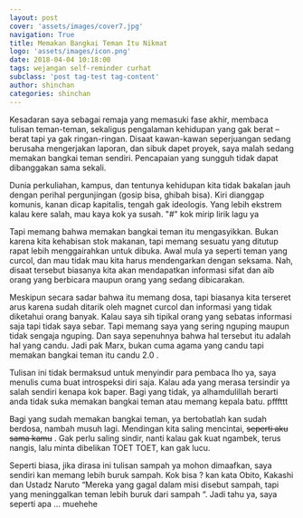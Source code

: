 ```yaml
---
layout: post
cover: 'assets/images/cover7.jpg'
navigation: True
title: Memakan Bangkai Teman Itu Nikmat
logo: 'assets/images/icon.png'
date: 2018-04-04 10:18:00
tags: wejangan self-reminder curhat
subclass: 'post tag-test tag-content'
author: shinchan
categories: shinchan
---
```


Kesadaran saya sebagai remaja yang memasuki fase akhir, membaca tulisan teman-teman, sekaligus pengalaman kehidupan yang  gak berat – berat tapi ya gak ringan-ringan. Disaat kawan-kawan seperjuangan sedang berusaha mengerjakan laporan, dan sibuk dapet proyek, saya malah sedang memakan bangkai teman sendiri. Pencapaian yang sungguh tidak dapat dibanggakan sama sekali.

Dunia perkuliahan, kampus, dan tentunya kehidupan kita tidak bakalan jauh dengan perihal pergunjingan (gosip bisa, ghibah bisa). Kiri dianggap komunis, kanan dicap kapitalis, tengah gak ideologis. Yang lebih ekstrem kalau kere salah, mau kaya kok ya susah. "#" kok mirip lirik lagu ya

Tapi memang bahwa memakan bangkai teman itu mengasyikkan. Bukan karena kita kehabisan stok makanan, tapi memang sesuatu yang ditutup rapat lebih menggairahkan untuk dibuka. Awal mula ya seperti teman yang curcol, dan mau tidak mau kita harus mendengarkan dengan seksama. Nah, disaat tersebut biasanya kita akan mendapatkan informasi sifat dan aib orang yang berbicara maupun orang yang sedang dibicarakan.

Meskipun secara sadar bahwa itu memang dosa, tapi biasanya kita terseret arus karena sudah ditarik oleh magnet curcol dan informasi yang tidak diketahui orang banyak. Kalau saya sih tipikal orang yang sebatas informasi saja tapi tidak saya sebar. Tapi memang saya yang sering nguping maupun tidak sengaja nguping. Dan saya sepenuhnya bahwa hal tersebut itu adalah hal yang candu. Jadi pak Marx, bukan cuma agama yang candu tapi memakan bangkai teman itu candu 2.0 .

Tulisan ini tidak bermaksud untuk menyindir para pembaca lho ya, saya menulis cuma buat introspeksi diri saja. Kalau ada yang merasa tersindir ya salah sendiri kenapa kok baper. Bagi yang tidak, ya alhamdulillah berarti anda tidak suka memakan bangkai teman atau memang kepala batu. pfffttt

Bagi yang sudah memakan bangkai teman, ya bertobatlah kan sudah berdosa, nambah musuh lagi. Mendingan kita saling mencintai,  ~~seperti aku sama kamu~~ . Gak perlu saling sindir, nanti kalau gak kuat ngambek, terus nangis, lalu minta dibelikan TOET TOET, kan gak lucu.

Seperti biasa, jika dirasa ini tulisan sampah ya mohon dimaafkan, saya sendiri kan memang lebih buruk sampah. Kok bisa ? kan kata Obito, Kakashi dan Ustadz Naruto “Mereka yang gagal dalam misi disebut sampah, tapi yang meninggalkan teman lebih buruk dari sampah “. Jadi tahu ya, saya seperti apa … muehehe
